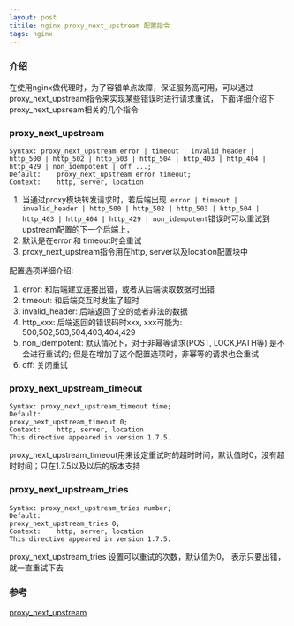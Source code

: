 ```yaml
---
layout: post
titile: nginx proxy_next_upstream 配置指令
tags: nginx
---
```


### 介绍
在使用nginx做代理时，为了容错单点故障，保证服务高可用，可以通过proxy_next_upstream指令来实现某些错误时进行请求重试，
下面详细介绍下proxy_next_upsream相关的几个指令

### proxy_next_upstream
```
Syntax: proxy_next_upstream error | timeout | invalid_header | http_500 | http_502 | http_503 | http_504 | http_403 | http_404 | http_429 | non_idempotent | off ...;
Default:    proxy_next_upstream error timeout;
Context:    http, server, location

```
1. 当通过proxy模块转发请求时，若后端出现` error | timeout | invalid_header | http_500 | http_502 | http_503 | http_504 | http_403 | http_404 | http_429 | non_idempotent`错误时可以重试到upstream配置的下一个后端上，
2. 默认是在error 和 timeout时会重试
3. proxy_next_upstream指令用在http, server以及location配置块中

配置选项详细介绍:
1. error: 和后端建立连接出错，或者从后端读取数据时出错
2. timeout: 和后端交互时发生了超时
3. invalid_header: 后端返回了空的或者非法的数据
4. http_xxx: 后端返回的错误码时xxx, xxx可能为: 500,502,503,504,403,404,429
5. non_idempotent: 默认情况下，对于非幂等请求(POST, LOCK,PATH等) 是不会进行重试的; 但是在增加了这个配置选项时，非幂等的请求也会重试
6. off: 关闭重试

### proxy_next_upstream_timeout

```
Syntax: proxy_next_upstream_timeout time;
Default:    
proxy_next_upstream_timeout 0;
Context:    http, server, location
This directive appeared in version 1.7.5.
```
proxy_next_upstream_timeout用来设定重试时的超时时间，默认值时0，没有超时时间；只在1.7.5以及以后的版本支持

### proxy_next_upstream_tries 

```
Syntax: proxy_next_upstream_tries number;
Default:    
proxy_next_upstream_tries 0;
Context:    http, server, location
This directive appeared in version 1.7.5.
```

proxy_next_upstream_tries 设置可以重试的次数，默认值为0， 表示只要出错，就一直重试下去


### 参考
[proxy_next_upstream](http://nginx.org/en/docs/http/ngx_http_proxy_module.html#proxy_next_upstream)


